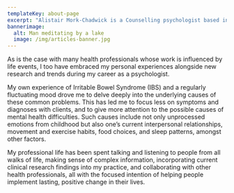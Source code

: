 ```yaml
---
templateKey: about-page
excerpt: "Alistair Mork-Chadwick is a Counselling psychologist based in Howick. He offers personal counselling, career guidance, psychological assessments and mindfulness training."
bannerimage:
  alt: Man meditating by a lake
  image: /img/articles-banner.jpg
---
```


As is the case with many health professionals whose work is influenced by life events, I too have embraced my personal experiences alongside new research and trends during my career as a psychologist.

My own experience of Irritable Bowel Syndrome (IBS) and a regularly fluctuating mood drove me to delve deeply into the underlying causes of these common problems. This has led me to focus less on symptoms and diagnoses with clients, and to give more attention to the possible causes of mental health difficulties. Such causes include not only unprocessed emotions from childhood but also one’s current interpersonal relationships, movement and exercise habits, food choices, and sleep patterns, amongst other factors.

My professional life has been spent talking and listening to people from all walks of life, making sense of complex information, incorporating current clinical research findings into my practice, and collaborating with other health professionals, all with the focused intention of helping people implement lasting, positive change in their lives.
